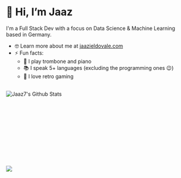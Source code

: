 # 👋 Hi, I’m Jaaz
I'm a Full Stack Dev with a focus on Data Science & Machine Learning based in Germany.
- 🤓 Learn more about me at [jaazieldovale.com](https://www.jaazieldovale.com/) 
- ⚡ Fun facts:
  - 🎵 I play trombone and piano<br>
  - 📚 I speak 5+ languages (excluding the programming ones 😉)<br>
  - 👾 I love retro gaming 
<br>

<img align="left" alt="Jaaz7's Github Stats" src="https://github-readme-stats-nine-ashy.vercel.app/api?username=jaaz7&show_icons=true&theme=tokyonight">
<br><br><br><br><br><br><br><br><br><br><br><br>
<img src="https://github-readme-stats-nine-ashy.vercel.app/api/top-langs/?username=jaaz7&layout=compact&theme=radical">
